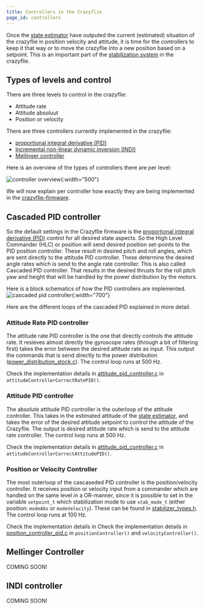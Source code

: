 ```yaml
---
title: Controllers in the Crazyflie
page_id: controllers
---
```


Once the [state estimator](/functional-areas/state_estimators/) have outputed the current (estimated) situation of the crazyflie in position velocity and attitude, it is time for the controllers to keep it that way or to move the crazyflie into a new position based on a setpoint. This is an important part of the [stabilization system](/functional-areas/sensor_to_control/) in the crazyflie. 

## Types of levels and control
There are three levels to control in the crazyflie:
* Attitude rate
* Attitude absoluut
* Position or velocity




There are three controllers currently implemented in the crazyflie:
* [proportional integral derivative (PID)](#cascaded-pid-controller)
* [Incremental non-linear dynamic inversion (INDI)](#indi-controller)
* [Mellinger controller](#mellinger-controller)

Here is an overview of the types of controllers there are per level:

![controller overview](/images/controller_overview.png){:width="500"}

We will now explain per controller how exactly they are being implemented in the [crazyflie-firmware](https://github.com/bitcraze/crazyflie-firmware/).

## Cascaded PID controller


So the default settings in the Crazyflie firmware is the [proportional integral derivative (PID)](https://en.wikipedia.org/wiki/PID_controller) control for all desired state aspects. So the High Level Commander (HLC) or position will send desired position set-points to the PID position controller. These result in desired pitch and roll angles, which are sent directly to the attitude PID controller. These determine the desired angle rates which is send to the angle rate controller. This is also called Cascaded PID controller. That results in the desired thrusts for the roll pitch yaw and height that will be handled by the power distribution by the motors. 


Here is a block schematics of how the PID controllers are implemented.
![cascaded pid controller](/images/cascaded_pid_controller.png){:width="700"}

Here are the different loops of the cascaded PID explained in more detail.

### Attitude Rate PID controller

The attitude rate PID controller is the one that directly controls the attitude rate. It resieves almost directly the gyroscope rates (through a bit of filtering first) takes the error between the desired attitude rate as input. This output the commands that is send directly to the power distribution ([power_distribution_stock.c](https://github.com/bitcraze/crazyflie-firmware/blob/master/src/modules/src/power_distribution_stock.c)). The control loop runs at 500 Hz.

Check the implementation details in [attitude_pid_controller.c](https://github.com/bitcraze/crazyflie-firmware/blob/master/src/modules/src/attitude_pid_controller.c) in `attitudeControllerCorrectRatePID()`.

### Attitude PID controller

The absolute attitude PID controller is the outerloop of the attitude controller. This takes in the estimated attitude of the [state estimator](/functional-areas/state_estimators/), and takes the error of the desired attitude setpoint to control the attitude of the Crazyflie. The output is desired attitude rate which is send to the attitude rate controller. The control loop runs at 500 Hz.

Check the implementation details in [attitude_pid_controller.c](https://github.com/bitcraze/crazyflie-firmware/blob/master/src/modules/src/attitude_pid_controller.c) in `attitudeControllerCorrectAttitudePID()`.

### Position or Velocity Controller

The most outerloop of the cascaseded PID controller is the position/velocity controller. It receives position or velocity input from a commander which are handled on the same level in a OR-manner, since it is possible to set in the variable `setpoint_t` which  stabilization mode to use `stab_mode_t` (either position:  `modeAbs` or `modeVelocity`). These can be found in [stabilizer_types.h](https://github.com/bitcraze/crazyflie-firmware/blob/master/src/modules/interface/stabilizer_types.h). The control loop runs at 100 Hz.

Check the implementation details in Check the implementation details in [position_controller_pid.c](https://github.com/bitcraze/crazyflie-firmware/blob/master/src/modules/src/position_controller_pid.c) in `positionController()` and  `velocityController()`. 

## Mellinger Controller
COMING SOON!

## INDI controller
COMING SOON!

